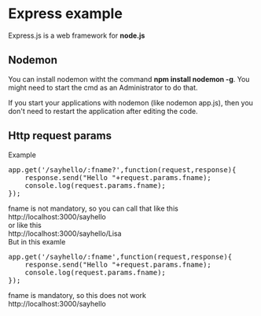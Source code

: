 # Express example

Express.js is a web framework for **node.js**

## Nodemon
You can install nodemon witht the command **npm install nodemon -g**.
You might need to start the cmd as an Administrator to do that.

If you start your applications with nodemon (like nodemon app.js), then
you don't need to restart the application after editing the code.

## Http request params
Example
<pre>
app.get('/sayhello/:fname?',function(request,response){
    response.send("Hello "+request.params.fname);
    console.log(request.params.fname);
});
</pre>
fname is not mandatory, so you can call that like this <br>
http://localhost:3000/sayhello <br>
or like this <br>
http://localhost:3000/sayhello/Lisa <br>
But in this examle 
<pre>
app.get('/sayhello/:fname',function(request,response){
    response.send("Hello "+request.params.fname);
    console.log(request.params.fname);
});
</pre>
fname is mandatory, so this does not work <br>
http://localhost:3000/sayhello <br>